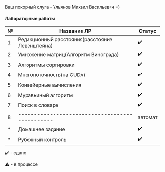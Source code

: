 Ваш покорный слуга - Ульянов Михаил Васильевич =)



#### Лабораторные работы

| №    | Название ЛР                                     | Статус |
| ---- | ----------------------------------------------- | ------ |
| 1    | Редакционный расстояния(расстояние Левенштейна) | ✔️      |
| 2    | Умножение матриц(Алгоритм Винограда)            | ✔️      |
| 3    | Алгоритмы сортировки                            | ✔️      |
| 4    | Многопоточность(на CUDA)                        | ✔️      |
| 5    | Конвейерные вычисления                          | ✔️      |
| 6    | Муравьиный алгоритм                             | ✔️      |
| 7    | Поиск в словаре                                 | ✔️      |
| 8    | ----------------------------------------------- | автомат |
| *    | Домашнее задание                                | ✔️      |
| *    | Рубежный контроль                               | ✔️      |

✔️ - сдано

⚠️ - в процессе
